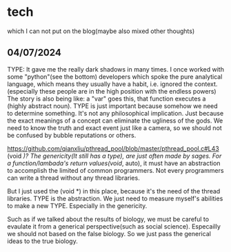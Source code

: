 # tech
which I can not put on the blog(maybe also mixed other thoughts)

## 04/07/2024

TYPE: 
It gave me the really dark shadows in many times. I once worked with some "python"(see the bottom) developers which spoke the pure analytical language, which means they usually have a habit, i.e. ignored the context.(especially these people are in the high position with the endless powers)
The story is also being like: a "var" goes this, that function executes a (highly abstract noun). TYPE is just important because somehow we need to determine something. It's not any philosophical implication.
Just because the exact meanings of a concept can eliminate the ugliness of the gods. We need to know the truth and exact event just like a camera, so we should not be confused by bubble reputations or others.

https://github.com/qianxliu/pthread_pool/blob/master/pthread_pool.c#L43
(void *)?
The genericity(It still has a type), are just often made by sages. For a function/lambada's return values(void*, auto), it must have an abstraction to accomplish the limited of common programmers. Not every programmers can write a thread without any thread libraries.

But I just used the (void *) in this place, because it's the need of the thread libraries.
TYPE is the abstraction. We just need to measure myself's abilities to make a new TYPE. Especially in the genericity.

Such as if we talked about the results of biology, we must be careful to evaulate it from a generical perspective(such as social science). Especailly we should not based on the false biology.
So we just pass the generical ideas to the true biology.
